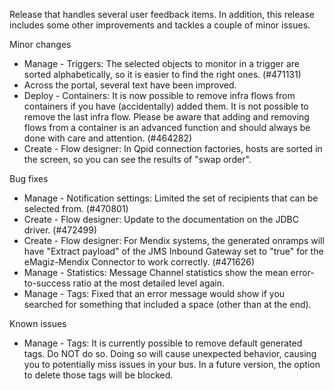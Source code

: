 Release that handles several user feedback items. In addition, this release includes some other improvements and tackles a couple of minor issues.

Minor changes
- Manage - Triggers: The selected objects to monitor in a trigger are sorted alphabetically, so it is easier to find the right ones. (#471131)
- Across the portal, several text have been improved.
- Deploy - Containers: It is now possible to remove infra flows from containers if you have (accidentally) added them. It is not possible to remove the last infra flow. Please be aware that adding and removing flows from a container is an advanced function and should always be done with care and attention. (#464282)
- Create - Flow designer: In Qpid connection factories, hosts are sorted in the screen, so you can see the results of "swap order".

Bug fixes
- Manage - Notification settings: Limited the set of recipients that can be selected from. (#470801)
- Create - Flow designer: Update to the documentation on the JDBC driver. (#472499)
- Create - Flow designer: For Mendix systems, the generated onramps will have "Extract payload" of the JMS Inbound Gateway set to "true" for the eMagiz-Mendix Connector to work correctly. (#471626)
- Manage - Statistics: Message Channel statistics show the mean error-to-success ratio at the most detailed level again.
- Manage - Tags: Fixed that an error message would show if you searched for something that included a space (other than at the end).

Known issues
- Manage - Tags: It is currently possible to remove default generated tags. Do NOT do so. Doing so will cause unexpected behavior, causing you to potentially miss issues in your bus. In a future version, the option to delete those tags will be blocked.
